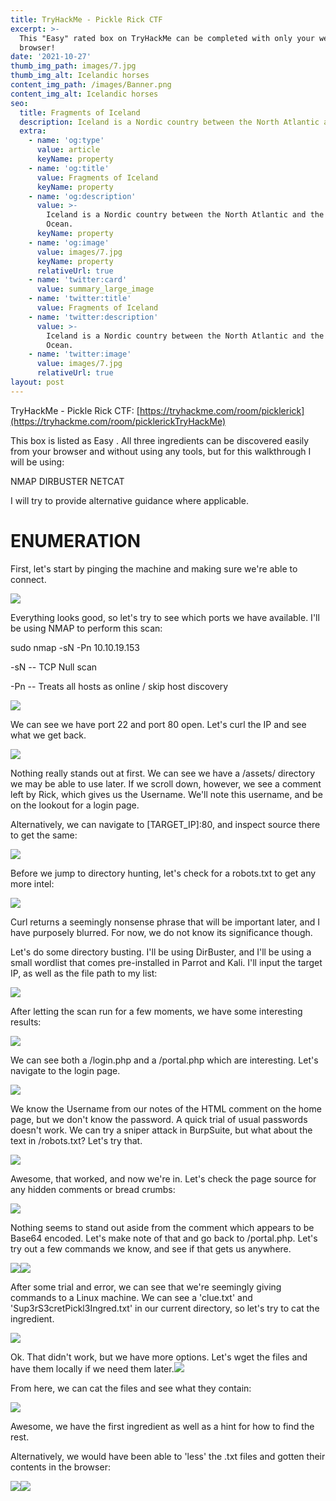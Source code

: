 ```yaml
---
title: TryHackMe - Pickle Rick CTF
excerpt: >-
  This "Easy" rated box on TryHackMe can be completed with only your web
  browser!
date: '2021-10-27'
thumb_img_path: images/7.jpg
thumb_img_alt: Icelandic horses
content_img_path: /images/Banner.png
content_img_alt: Icelandic horses
seo:
  title: Fragments of Iceland
  description: Iceland is a Nordic country between the North Atlantic and the Arctic Ocean.
  extra:
    - name: 'og:type'
      value: article
      keyName: property
    - name: 'og:title'
      value: Fragments of Iceland
      keyName: property
    - name: 'og:description'
      value: >-
        Iceland is a Nordic country between the North Atlantic and the Arctic
        Ocean.
      keyName: property
    - name: 'og:image'
      value: images/7.jpg
      keyName: property
      relativeUrl: true
    - name: 'twitter:card'
      value: summary_large_image
    - name: 'twitter:title'
      value: Fragments of Iceland
    - name: 'twitter:description'
      value: >-
        Iceland is a Nordic country between the North Atlantic and the Arctic
        Ocean.
    - name: 'twitter:image'
      value: images/7.jpg
      relativeUrl: true
layout: post
---
```

TryHackMe - Pickle Rick CTF: [https://tryhackme.com/room/picklerick](https://tryhackme.com/room/picklerickTryHackMe)

This box is listed as Easy .  All three ingredients can be discovered easily from your browser and without using any tools, but for this walkthrough I will be using:

NMAP DIRBUSTER NETCAT

I will try to provide alternative guidance where applicable.

# ENUMERATION

First, let's start by pinging the machine and making sure we're able to connect.

![](/images/ping.png)

Everything looks good, so let's try to see which ports we have available.  I'll be using NMAP to perform this scan:

sudo nmap -sN -Pn 10.10.19.153

\-sN -- TCP Null scan

\-Pn -- Treats all hosts as online / skip host discovery

![](/images/nmap.png)

We can see we have port 22 and port 80 open.  Let's curl the IP and see what we get back.

![](/images/a_curl_port\_80.png)

Nothing really stands out at first.  We can see we have a /assets/ directory we may be able to use later.  If we scroll down, however, we see a comment left by Rick, which gives us the Username.  We'll note this username, and be on the lookout for a login page.

Alternatively, we can navigate to \[TARGET_IP]:80, and inspect source there to get the same:

![](/images/a_inspect_source.png)

Before we jump to directory hunting, let's check for a robots.txt to get any more intel:

![](/images/a_curl_robots.png)

Curl returns a seemingly nonsense phrase that will be important later, and I have purposely blurred.  For now, we do not know its significance though.

Let's do some directory busting.  I'll be using DirBuster, and I'll be using a small wordlist that comes pre-installed in Parrot and Kali.  I'll input the target IP, as well as the file path to my list:

![](/images/dirbuster.png)

After letting the scan run for a few moments, we have some interesting results:

![](/images/a_dirbuster_return.png)

We can see both a /login.php and  a /portal.php which are interesting.  Let's navigate to the login page.

![](/images/login.png)

We know the Username from our notes of the HTML comment on the home page, but we don't know the password.  A quick trial of usual passwords doesn't work.  We can try a sniper attack in BurpSuite, but what about the text in /robots.txt?  Let's try that.

![](/images/command.png)

Awesome, that worked, and now we're in.  Let's check the page source for any hidden comments or bread crumbs:

![](/images/a_portal_source.png)

Nothing seems to stand out aside from the comment which appears to be Base64 encoded.  Let's make note of that and go back to /portal.php.  Let's try out a few commands we know, and see if that gets us anywhere.

![](/images/whoami.png)![](/images/ls.png)

After some trial and error, we can see that we're seemingly giving commands to a Linux machine.  We can see a 'clue.txt' and 'Sup3rS3cretPickl3Ingred.txt' in our current directory, so let's try to cat the ingredient.

![](/images/cat.png)

Ok.  That didn't work, but we have more options.  Let's wget the files and have them locally if we need them later.![](/images/wget.png)

From here, we can cat the files and see what they contain:

![](/images/a_first_ingred.png)

Awesome, we have the first ingredient as well as a hint for how to find the rest.

Alternatively, we would have been able to 'less' the .txt files and gotten their contents in the browser:

![](/images/a_less_first.png)![](/images/less_clue.png)

